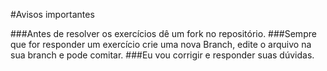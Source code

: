 #Avisos importantes

###Antes de resolver os exercícios dê um fork no repositório.
###Sempre que for responder um exercício crie uma nova Branch, edite o arquivo na sua branch e pode comitar.
###Eu vou corrigir e responder suas dúvidas.
